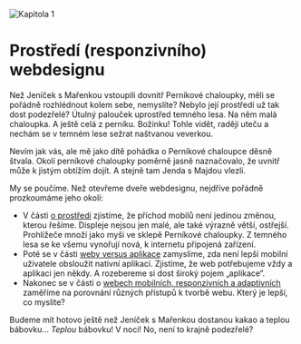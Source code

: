 ![Kapitola 1](dist/images/original/numbers/1.jpg)

# Prostředí (responzivního) webdesignu 

Než Jeníček s Mařenkou vstoupili dovnitř Perníkové chaloupky, měli se pořádně rozhlédnout kolem sebe, nemyslíte? Nebylo její prostředí už tak dost podezřelé? Útulný palouček uprostřed temného lesa. Na něm malá chaloupka. A ještě celá z perníku. Božínku! Tohle vidět, raději uteču a nechám se v temném lese sežrat naštvanou veverkou. 

Nevím jak vás, ale mě jako dítě pohádka o Perníkové chaloupce děsně štvala. Okolí perníkové chaloupky poměrně jasně naznačovalo, že uvnitř může k jistým obtížím dojít. A stejně tam Jenda s Majdou vlezli.

My se poučíme. Než otevřeme dveře webdesignu, nejdříve pořádně prozkoumáme jeho okolí: 

- V části [o prostředí](prostredi-proc-responzivni-design.md) zjistíme, že příchod mobilů není jedinou změnou, kterou řešíme. Displeje nejsou jen malé, ale také výrazně větší, ostřejší. Prohlížeče množí jako myši ve sklepě Perníkové chaloupky. Z temného lesa se ke všemu vynořují nová, k internetu připojená zařízení.
- Poté se v části [weby versus aplikace](weby-vs-aplikace.md) zamyslíme, zda není lepší mobilní uživatele obsloužit nativní aplikací. Zjistíme, že web potřebujeme vždy a aplikaci jen někdy. A rozebereme si dost široký pojem „aplikace“.
- Nakonec se v části o [webech mobilních, responzivních a adaptivních](mobilni-responzivni-adaptivni.md) zaměříme na porovnání různých přístupů k tvorbě webu. Který je lepší, co myslíte?

Budeme mít hotovo ještě než Jeníček s Mařenkou dostanou kakao a teplou bábovku… *Teplou* bábovku! V noci! No, není to krajně podezřelé?
